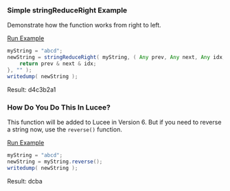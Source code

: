 ### Simple stringReduceRight Example

Demonstrate how the function works from right to left.

<a href="https://try.boxlang.io/?code=eJxFjkEKwjAQRdfmFJ8sJIXcIFTwCvUEbTPULDKUcWpbxLsbUtHVf3zeMD%2FvN5XEE1rYfhijDYZp%2FXWPCh3FZaQuTXd1yN8LD4cr75iFnr4S06YHpbgd0IugQXvBy5yEdBGuPs5VLlHMYN4e1qIJZpWk5VeeHf4rSv8BBnM1kw%3D%3D" target="_blank">Run Example</a>

```java
myString = "abcd";
newString = stringReduceRight( myString, ( Any prev, Any next, Any idx, Any arr ) => {
	return prev & next & idx;
}, "" );
writedump( newString );

```

Result: d4c3b2a1

### How Do You Do This In Lucee?

This function will be added to Lucee in Version 6. But if you need to reverse a string now, use the `reverse()` function.

<a href="https://try.boxlang.io/?code=eJzLrQwuKcrMS1ewVVBKTEpOUbLmyksth4vlQqX1ilLLUouKUzU0rbnKizJLUlNKcws0FBBKgeIA3H4ZwQ%3D%3D" target="_blank">Run Example</a>

```java
myString = "abcd";
newString = myString.reverse();
writedump( newString );

```

Result: dcba

